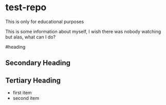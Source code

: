 test-repo
=========

This is only for educational purposes


This is some information about myself, I wish there was nobody watching but alas, what can I do?

#heading
## Secondary Heading
## Tertiary Heading
* first item
* second item